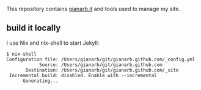 This repository contains [gianarb.it](https://gianarb.it) and tools used to
manage my site.

## build it locally

I use Nix and nix-shell to start Jekyll:

```
$ nix-shell
Configuration file: /Users/gianarb/git/gianarb.github.com/_config.yml
            Source: /Users/gianarb/git/gianarb.github.com
       Destination: /Users/gianarb/git/gianarb.github.com/_site
 Incremental build: disabled. Enable with --incremental
      Generating...
```
